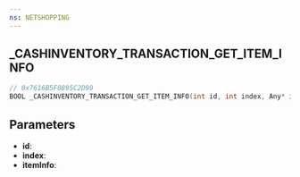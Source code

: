 ```yaml
---
ns: NETSHOPPING
---
```

## _CASHINVENTORY_TRANSACTION_GET_ITEM_INFO

```c
// 0x7616B5F0895C2D99
BOOL _CASHINVENTORY_TRANSACTION_GET_ITEM_INFO(int id, int index, Any* itemInfo);
```

## Parameters
* **id**:
* **index**:
* **itemInfo**:
